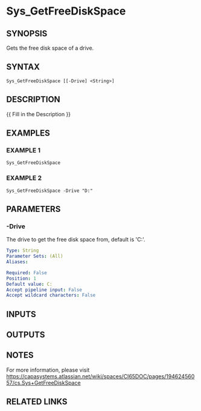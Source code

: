 # Sys_GetFreeDiskSpace

## SYNOPSIS
Gets the free disk space of a drive.

## SYNTAX

```
Sys_GetFreeDiskSpace [[-Drive] <String>]
```

## DESCRIPTION
{{ Fill in the Description }}

## EXAMPLES

### EXAMPLE 1
```
Sys_GetFreeDiskSpace
```

### EXAMPLE 2
```
Sys_GetFreeDiskSpace -Drive "D:"
```

## PARAMETERS

### -Drive
The drive to get the free disk space from, default is 'C:'.

```yaml
Type: String
Parameter Sets: (All)
Aliases:

Required: False
Position: 1
Default value: C:
Accept pipeline input: False
Accept wildcard characters: False
```

## INPUTS

## OUTPUTS

## NOTES
For more information, please visit https://capasystems.atlassian.net/wiki/spaces/CI65DOC/pages/19462456057/cs.Sys+GetFreeDiskSpace

## RELATED LINKS
